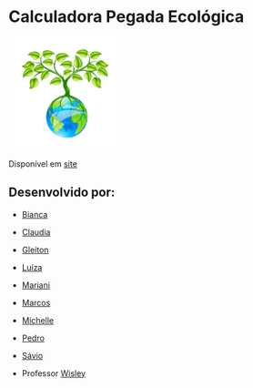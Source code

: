 # Calculadora Pegada Ecológica
<div style="width: 200px; height: 200px">
    <img src="./assests/images/logo.png">
</div>

Disponível em [site](https://senacprogweb7lagoas.github.io/projetointegrador/)

## Desenvolvido por:  

* [Bianca](https://github.com/BrytanniADJ)
* [Claudia](https://github.com/claudiaapj)
* [Gleiton](https://github.com/gleitons)
* [Luíza](https://github.com/lh-ude)
* [Mariani](https://github.com/marianibarbosa)
* [Marcos](https://github.com/marcosfmd)
* [Michelle](https://github.com/MichelleAndrade)
* [Pedro](https://github.com/PedroProgramador02)
* [Sávio](https://github.com/SaVio-FrAncIsco)

* Professor [Wisley](https://github.com/wistech7l) 
